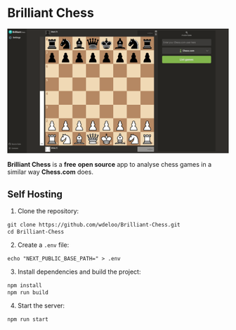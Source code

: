 # Brilliant Chess

![screenshot](images/screenshot.png)

**Brilliant Chess** is a **free** **open source** app to analyse chess games in a similar way **Chess.com** does.

## Self Hosting

1. Clone the repository:

```
git clone https://github.com/wdeloo/Brilliant-Chess.git
cd Brilliant-Chess
```

2. Create a `.env` file:

```
echo "NEXT_PUBLIC_BASE_PATH=" > .env
```

3. Install dependencies and build the project:

```
npm install
npm run build
```

4. Start the server:

```
npm run start
```